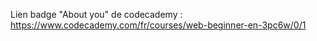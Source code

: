 Lien badge "About you" de codecademy : https://www.codecademy.com/fr/courses/web-beginner-en-3pc6w/0/1
